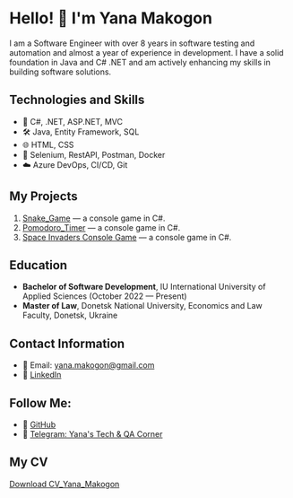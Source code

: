 # Hello! 👋 I'm Yana Makogon

I am a Software Engineer with over 8 years in software testing and automation and almost a year of experience in development. I have a solid foundation in Java and C# .NET and am actively enhancing my skills in building software solutions.

## Technologies and Skills
- 🔧 C#, .NET, ASP.NET, MVC
- 🛠 Java, Entity Framework, SQL
- 🌐 HTML, CSS
- 🔬 Selenium, RestAPI, Postman, Docker
- ☁️ Azure DevOps, CI/CD, Git

## My Projects
1. [Snake_Game](https://github.com/yanamak89/Snake_Game) — a console game in C#.
2. [Pomodoro_Timer](https://github.com/yanamak89/Pomodoro_Timer) — a console game in C#.
3. [Space Invaders Console Game](https://github.com/yanamak89/SpaceInvidersGame) — a console game in C#.

## Education
- **Bachelor of Software Development**, IU International University of Applied Sciences (October 2022 — Present)
- **Master of Law**, Donetsk National University, Economics and Law Faculty, Donetsk, Ukraine

## Contact Information
- 📧 Email: yana.makogon@gmail.com
- 💼 [LinkedIn](https://www.linkedin.com/in/yana-mac/)

## Follow Me:
- 🐙 [GitHub](https://github.com/yanamak89)
- 📝 [Telegram: Yana's Tech & QA Corner](https://t.me/+4fc8JCCF6BlmNmNi)

## My CV
[Download CV_Yana_Makogon](https://github.com/yanamak89/yanamak89/blob/main/Yana_Makogon_-_Software_Engineer.pdf)

